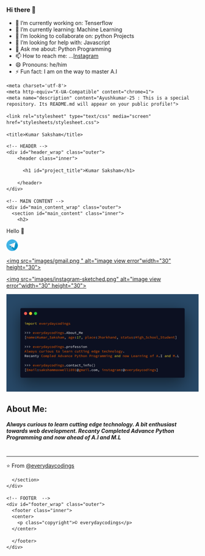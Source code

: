 ### Hi there 👋


- 🔭 I’m currently working on: Tenserflow
- 🌱 I’m currently learning: Machine Learning
- 👯 I’m looking to collaborate on: python Projects
- 🤔 I’m looking for help with: Javascript
- 💬 Ask me about: Python Programming
- 📫 How to reach me: ...[Instagram](https://instagram.com/everydaycodings)
- 😄 Pronouns: he/him
- ⚡ Fun fact: I am on the way to master A.I
<!DOCTYPE html>
<html>

  <head>
    <!-- Global site tag (gtag.js) - Google Analytics -->
<script async src="https://www.googletagmanager.com/gtag/js?id=UA-172652577-1"></script>
<script>
  window.dataLayer = window.dataLayer || [];
  function gtag(){dataLayer.push(arguments);}
  gtag('js', new Date());

  gtag('config', 'UA-172652577-1');
</script>

    <meta charset='utf-8'>
    <meta http-equiv="X-UA-Compatible" content="chrome=1">
    <meta name="description" content="Ayushkumar-25 : This is a special repository. Its README.md will appear on your public profile!">

    <link rel="stylesheet" type="text/css" media="screen" href="stylesheets/stylesheet.css">

    <title>Kumar Saksham</title>
  </head>

  <body>

    <!-- HEADER -->
    <div id="header_wrap" class="outer">
        <header class="inner">

          <h1 id="project_title">Kumar Saksham</h1>
         
        </header>
    </div>

    <!-- MAIN CONTENT -->
    <div id="main_content_wrap" class="outer">
      <section id="main_content" class="inner">
        <h2>
<a id="नमस्ते-" class="anchor" href="#%E0%A4%A8%E0%A4%AE%E0%A4%B8%E0%A5%8D%E0%A4%A4%E0%A5%87-" aria-hidden="true"><span aria-hidden="true" class="octicon octicon-link"></span></a>Hello <g-emoji class="g-emoji" alias="pray" fallback-src="https://github.githubassets.com/images/icons/emoji/unicode/1f64f.png">🙏</g-emoji>
</h2>
<p><a href="https://t.me/everydaycodings1" target="_black"><img src="images/telegram.png " alt="image view error"width="30" height="30"></a>

<a href="sakshammaxwell1891@gmail.com" target="_black"><img src="images/gmail.png " alt="image view error"width="30" height="30"> </a>

<a href="https://instagram.com/everydaycodings" target="_black"><img src="images/instagram-sketched.png" alt="image view error"width="30" height="30"></a>
<p><img src="aboutMe.png" alt="image view error"></p>
<h2>
<a id="about-me" class="anchor" href="" aria-hidden="true"><span aria-hidden="true" class="octicon octicon-link"></span></a>About Me:</h2>
<h5>
<a id="always-curious-to-learn-cutting-edge-technology-a-bit-enthusiast-towards-web-development-competitive-coding-and-motor-sports-boost-my-adrenaline--" class="anchor" href="#always-curious-to-learn-cutting-edge-technology-a-bit-enthusiast-towards-web-development-competitive-coding-and-motor-sports-boost-my-adrenaline--" aria-hidden="true"><span aria-hidden="true" class="octicon octicon-link"></span></a>Always curious to learn cutting edge technology. A bit enthusiast towards web development. Recanty Completed Advance Python Programming and now ahead of A.I and M.L
<br> <br>
</h5>

<hr>
<p><g-emoji class="g-emoji" alias="star" fallback-src="https://github.githubassets.com/images/icons/emoji/unicode/2b50.png">⭐️</g-emoji> From <a href="https://github.com/everydaycodings" target="_blank">@everydaycodings</a></p>


      </section>
    </div>

    <!-- FOOTER  -->
    <div id="footer_wrap" class="outer">
      <footer class="inner">
      <center>
        <p class="copyright">© everydaycodings</p>
      </center>
 
      </footer>
    </div>
      
    

  </body>
</html>
